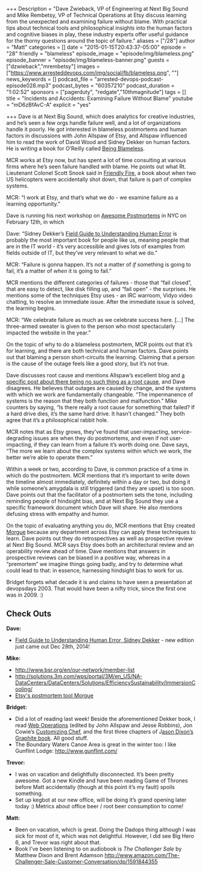 +++
Description = "Dave Zwieback, VP of Engineering at Next Big Sound and Mike Rembetsy, VP of Technical Operations at Etsy discuss learning from the unexpected and examining failure without blame. With practical tips about technical tools and philosophical insights into the human factors and cognitive biases in play, these industry experts offer useful guidance for the thorny questions around the topic of failure."
aliases = ["/28"]
author = "Matt"
categories = []
date = "2015-01-15T20:43:37-05:00"
episode = "28"
friendly = "blameless"
episode_image = "episode/img/blameless.png"
episode_banner = "episode/img/blameless-banner.png"
guests = ["dzwieback","mrembetsy"]
images = ["https://www.arresteddevops.com/img/social/fb/blameless.png", ""]
news_keywords = []
podcast_file = "arrested-devops-podcast-episode028.mp3"
podcast_bytes = "60357210"
podcast_duration = "1:02:52"
sponsors = ["pagerduty", "redgate","10thmagnitude"]
tags = []
title = "Incidents and Accidents: Examining Failure Without Blame"
youtube = "mD6zBfAvC-A"
explicit = "yes"

+++
Dave is at Next Big Sound, which does analytics for creative industries, and he’s seen a few orgs handle failure well, and a lot of organizations handle it poorly. He got interested in blameless postmortems and human factors in discussions with John Allspaw of Etsy, and Allspaw influenced him to read the work of David Wood and Sidney Dekker on human factors. He is writing a book for O’Reilly called <a href="http://shop.oreilly.com/product/0636920033981.do">Being Blameless</a>.

MCR works at Etsy now, but has spent a lot of time consulting at various firms where he’s seen failure handled with blame. He points out what Rt. Lieutenant Colonel Scott Snook said in <a href="http://www.amazon.com/Friendly-Fire-Accidental-Shootdown-Northern/dp/0691095183">Friendly Fire</a>, a book about when two US helicopters were accidentally shot down, that failure is part of complex systems.

MCR: “I work at Etsy, and that’s what we do - we examine failure as a learning opportunity.”

Dave is running his next workshop on <a href="http://ti.to/mindweather/awesome-postmortems-nyc-2015">Awesome Postmortems</a> in NYC on February 12th, in which

Dave: “Sidney Dekker’s <a href="http://www.amazon.com/Field-Guide-Understanding-human-Error/dp/147243904X">Field Guide to Understanding Human Error</a> is probably the most important book for people like us, meaning people that are in the IT world - it’s very accessible and gives lots of examples from fields outside of IT, but they’ve very relevant to what we do.”

MCR: “Failure is gonna happen. It’s not a matter of <i>if</i> something is going to fail, it’s a matter of <i>when</i> it is going to fail.”

MCR mentions the different categories of failures - those that “fail closed”, that are easy to detect, like disk filling up, and “fail open” - the surprises. He mentions some of the techniques Etsy uses - an IRC warroom, Vidyo video chatting, to resolve an immediate issue. After the immediate issue is solved, the learning begins.

MCR: “We celebrate failure as much as we celebrate success here. [...] The three-armed sweater is given to the person who most spectacularly impacted the website in the year.”

On the topic of why to do a blameless postmortem, MCR points out that it’s for learning, and there are both technical and human factors. Dave points out that blaming a person short-circuits the learning. Claiming that a person is the cause of the outage feels like a good story, but it’s not true.

Dave discusses root cause and mentions Allspaw’s excellent blog and <a href="http://www.kitchensoap.com/2012/02/10/each-necessary-but-only-jointly-sufficient/">a specific post about there being no such thing as a root cause</a>, and Dave disagrees. He believes that outages are caused by change, and the systems with which we work are fundamentally changeable. “The impermanence of systems is the reason that they both function and malfunction.” Mike counters by saying, “Is there really a root cause for something that failed? If a hard drive dies, it’s the same hard drive. It hasn’t changed.” They both agree that it’s a philosophical rabbit hole.

MCR notes that as Etsy grows, they’ve found that user-impacting, service-degrading issues are when they do postmortems, and even if not user-impacting, if they can learn from a failure it’s worth doing one. Dave says, “The more we learn about the complex systems within which we work, the better we’re able to operate them.”

Within a week or two, according to Dave, is common practice of a time in which do the postmortem. MCR mentions that it’s important to write down the timeline almost immediately, definitely within a day or two, but doing it while someone’s amygdala is still triggered (and they are upset) is too soon. Dave points out that the facilitator of a postmortem sets the tone, including reminding people of hindsight bias, and at Next Big Sound they use a specific framework document which Dave will share. He also mentions defusing stress with empathy and humor.

On the topic of evaluating anything you do, MCR mentions that Etsy created <a href="http://github.com/etsy/morgue">Morgue</a> because any department across Etsy can apply these techniques to learn. Dave points out they do retrospectives as well as prospective review at Next Big Sound. MCR says Etsy does both an architectural review and an operability review ahead of time. Dave mentions that answers in prospective reviews can be biased in a positive way, whereas in a “premortem” we imagine things going badly, and try to determine what could lead to that: in essence, harnessing hindsight bias to work for us.

Bridget forgets what decade it is and claims to have seen a presentation at devopsdays 2003. That would have been a nifty trick, since the first one was in 2009. :)
<h2>Check Outs</h2>
<b>Dave: </b>
<ul>
	<li><a href="http://www.amazon.com/Field-Guide-Understanding-human-Error/dp/147243904X">Field Guide to Understanding Human Error, Sidney Dekker</a> - new edition just came out Dec 28th, 2014!</li>
</ul>
<b>Mike: </b>
<ul>
	<li><a href="http://www.bsr.org/en/our-network/member-list">http://www.bsr.org/en/our-network/member-list</a></li>
	<li><a href="http://solutions.3m.com/wps/portal/3M/en_US/NA-DataCenters/DataCenters/Solutions/EfficiencySustainability/ImmersionCooling/">http://solutions.3m.com/wps/portal/3M/en_US/NA-DataCenters/DataCenters/Solutions/EfficiencySustainability/ImmersionCooling/</a></li>
	<li><a href="http://github.com/etsy/morgue">Etsy's postmortem tool Morgue</a></li>
</ul>
<b>Bridget: </b>
<ul>
	<li>Did a lot of reading last week! Beside the aforementioned Dekker book, I read <a href="http://shop.oreilly.com/product/0636920000136.do">Web Operations</a> (edited by John Allspaw and Jesse Robbins), Jon Cowie’s <a href="http://shop.oreilly.com/product/0636920032984.do">Customizing Chef</a>, and the first three chapters of J<a href="http://shop.oreilly.com/product/0636920035794.do">ason Dixon’s Graphite book</a>. All good stuff.</li>
	<li>The Boundary Waters Canoe Area is great in the winter too: I like Gunflint Lodge: <a href="http://www.gunflint.com/">http://www.gunflint.com/</a></li>
</ul>
<b>Trevor: </b>
<ul>
	<li>I was on vacation and delightfully disconnected. It’s been pretty awesome. Got a new Kindle and have been reading Game of Thrones before Matt accidentally (though at this point it’s my fault) spoils something.</li>
	<li>Set up kegbot at our new office, will be doing it’s grand opening later today :) Metrics about office beer / root beer consumption to come!</li>
</ul>
<b>Matt: </b>
<ul>
	<li>Been on vacation, which is great. Doing the Dadops thing although I was sick for most of it, which was not delightful. However, I did see Big Hero 6, and Trevor was right about that.</li>
	<li>Book I’ve been listening to on audiobook is <i>The Challenger Sale</i> by Matthew Dixon and Brent Adamson <a href="http://www.amazon.com/The-Challenger-Sale-Customer-Conversation/dp/1591844355">http://www.amazon.com/The-Challenger-Sale-Customer-Conversation/dp/1591844355</a></li>
</ul>
